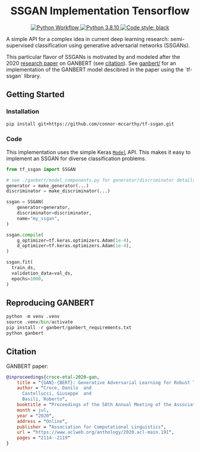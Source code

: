 <div align="center">
  <h1>SSGAN Implementation Tensorflow</h1>

<p align="center">

<a href="https://github.com/connor-mccarthy/ganbert/workflows/build/badge.svg">
    <img src="https://github.com/connor-mccarthy/ganbert/workflows/build/badge.svg" alt="Python Workflow" />
</a>
<a href="https://img.shields.io/badge/python-3.8.10-blue.svg">
    <img src="https://img.shields.io/badge/python-3.8.10-blue.svg" alt="Python 3.8.10" />
</a>
<a href="https://img.shields.io/badge/code%20style-black-000000.svg">
    <img src="https://img.shields.io/badge/code%20style-black-000000.svg" alt="Code style: black" >
</a>
</div>

A simple API for a complex idea in current deep learning research: semi-supervised classification using generative adversarial networks (SSGANs).

This particular flavor of SSGANs is motivated by and modeled after the 2020 [research paper](https://www.aclweb.org/anthology/2020.acl-main.191.pdf) on GANBERT (see [citation](#citation)). See [ganbert/](`./ganbert/) for an implementation of the GANBERT model descibred in the paper using the `tf-ssgan` library.

## Getting Started

### Installation

```sh
pip install git+https://github.com/connor-mccarthy/tf-ssgan.git
```

### Code

This implementation uses the simple Keras [`Model`](https://www.tensorflow.org/api_docs/python/tf/keras/Model) API. This makes it easy to implement an SSGAN for diverse classification problems.

```python
from tf_ssgan import SSGAN

# see ./ganbert/model_components.py for generator/discriminator details
generator = make_generator(...)
discriminator = make_discriminator(...)

ssgan = SSGAN(
    generator=generator,
    discriminator=discriminator,
    name="my_ssgan",
)

ssgan.compile(
    g_optimizer=tf.keras.optimizers.Adam(1e-4),
    d_optimizer=tf.keras.optimizers.Adam(1e-4),
)

ssgan.fit(
  train_ds,
  validation_data=val_ds,
  epochs=1000,
)
```

## Reproducing GANBERT

```python
python -m venv .venv
source .venv/bin/activate
pip install -r ganbert/ganbert_requirements.txt
python ganbert
```

## Citation

GANBERT paper:

```bibtex
@inproceedings{croce-etal-2020-gan,
    title = "{GAN}-{BERT}: Generative Adversarial Learning for Robust Text Classification with a Bunch of Labeled Examples",
    author = "Croce, Danilo  and
      Castellucci, Giuseppe  and
      Basili, Roberto",
    booktitle = "Proceedings of the 58th Annual Meeting of the Association for Computational Linguistics",
    month = jul,
    year = "2020",
    address = "Online",
    publisher = "Association for Computational Linguistics",
    url = "https://www.aclweb.org/anthology/2020.acl-main.191",
    pages = "2114--2119"
}
```
